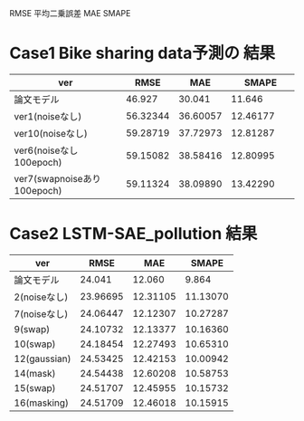 RMSE 平均二乗誤差
MAE 
SMAPE

# Case1 Bike sharing data予測の 結果

|  ver  |  RMSE  |  MAE  |  SMAPE  |
| ---- | ---- | ---- | ---- |
| 論文モデル   |  46.927  |  30.041 |  11.646　　　|
| ver1(noiseなし)   |  56.32344  |  36.60057  |  12.46177  |
| ver10(noiseなし)   |  59.28719  |  37.72973 |  12.81287 |
| ver6(noiseなし 100epoch)   |  59.15082  |  38.58416 |  12.80995 |
| ver7(swapnoiseあり 100epoch)   |  59.11324  |  38.09890 |  13.42290 |

# Case2 LSTM-SAE_pollution 結果

|  ver  |  RMSE  |  MAE  |  SMAPE  |
| ---- | ---- | ---- | ---- |
| 論文モデル   |  24.041 |  12.060 |  9.864　　|
| 2(noiseなし)   |  23.96695  |  12.31105  |  11.13070 |
| 7(noiseなし)   |  24.06447  |  12.12307  |  10.27287  |
|  9(swap)  |  24.10732  |  12.13377  |  10.16360  |
|  10(swap)  |  24.18454  |  12.27493  |  10.65310  |
|  12(gaussian)  |  24.53425  |  12.42153  |  10.00942  |
|  14(mask)  |  24.54438  |  12.60208  |  10.58753  |
|  15(swap)  |  24.51707  |  12.45955  |  10.15732  |
|  16(masking)  |  24.51709  |  12.46018  |  10.15915  |
